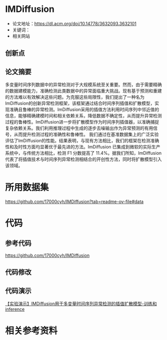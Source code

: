 # IMDiffusion


* 论文地址：https://dl.acm.org/doi/10.14778/3632093.3632101
* 关键词：
* 相关网站


## 创新点

## 论文摘要
多变量时间序列数据中的异常检测对于大规模系统至关重要。然而，由于需要精确的数据建模能力，准确检测此类数据中的异常面临重大挑战。现有基于预测和重建的方法难以有效解决这些问题。为克服这些局限性，我们提出了一种名为ImDiffusion的创新异常检测框架，该框架通过结合时间序列插值和扩散模型，实现准确且鲁棒的异常检测。ImDiffusion采用的插值方法利用时间序列中邻近值的信息，能够精确建模时间和相关依赖关系，降低数据不确定性，从而提升异常检测过程的鲁棒性。ImDiffusion进一步将扩散模型作为时间序列插值器，以准确捕捉复杂依赖关系。我们利用推理过程中生成的逐步去噪输出作为异常预测的有用信号，从而提升检测过程的准确性和鲁棒性。
我们通过在基准数据集上的广泛实验评估了ImDiffusion的性能。结果表明，与现有方法相比，我们的框架在检测准确性和及时性方面均显著优于最先进的方法。ImDiffusion 已集成到微软的实际生产系统中，与传统方法相比，检测 F1 分数提高了 11.4%。据我们所知，ImDiffusion 代表了将插值技术与时间序列异常检测相结合的开创性方法，同时将扩散模型引入该领域。

# 所用数据集
https://github.com/17000cyh/IMDiffusion?tab=readme-ov-file#data


# 代码

## 参考代码
https://github.com/17000cyh/IMDiffusion

## 代码修改


## 代码演示
[【实验演示】IMDiffusion用于多变量时间序列异常检测的插值扩散模型-训练和inference](https://www.bilibili.com/video/BV128Yiz5EHo/?spm_id_from=333.1387.homepage.video_card.click)


# 相关参考资料

